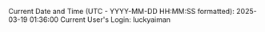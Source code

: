 Current Date and Time (UTC - YYYY-MM-DD HH:MM:SS formatted): 2025-03-19 01:36:00
Current User's Login: luckyaiman
